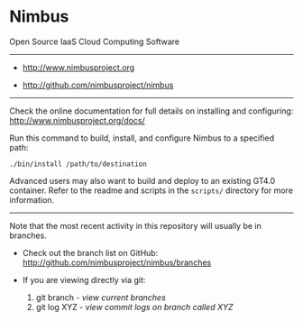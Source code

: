 Nimbus
======

Open Source IaaS Cloud Computing Software
______________________________________________________________________

* http://www.nimbusproject.org

* http://github.com/nimbusproject/nimbus

______________________________________________________________________

Check the online documentation for full details on installing and configuring:
http://www.nimbusproject.org/docs/

Run this command to build, install, and configure Nimbus to a specified path:

    ./bin/install /path/to/destination

Advanced users may also want to build and deploy to an existing GT4.0 
container. Refer to the readme and scripts in the `scripts/` directory 
for more information.

______________________________________________________________________

Note that the most recent activity in this repository will usually be in 
branches.

* Check out the branch list on GitHub:
  http://github.com/nimbusproject/nimbus/branches

* If you are viewing directly via git:
  1. git branch - _view current branches_
  2. git log XYZ - _view commit logs on branch called XYZ_

